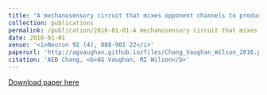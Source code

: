 ```yaml
---
title: "A mechanosensory circuit that mixes opponent channels to produce selectivity for complex stimulus features (2016)"
collection: publications
permalink: /publication/2016-01-01-A mechanosensory circuit that mixes opponent channels to produce selectivity for complex stimulus features
date: 2016-01-01
venue: '<i>Neuron 92 (4), 888-901 22</i>'
paperurl: 'http://agvaughan.github.io/files/Chang_Vaughan_Wilson_2016.pdf'
citation: 'AEB Chang, <b>AG Vaughan, RI Wilson</b>'
---
```

[Download paper here](http://agvaughan.github.io/files/Chang_Vaughan_Wilson_2016.pdf)
